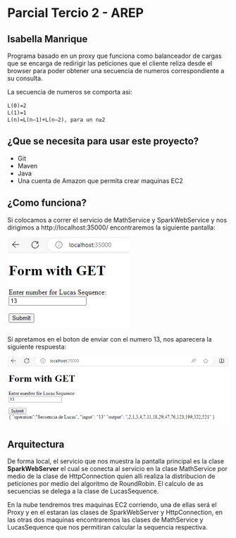 # Parcial Tercio 2 - AREP
## Isabella Manrique

Programa basado en un proxy que funciona como balanceador de cargas que se encarga de
redirigir las peticiones que el cliente reliza desde el browser para poder obtener una
secuencia de numeros correspondiente a su consulta.

La secuencia de numeros se comporta asi:

    L(0)=2
    L(1)=1
    L(n)=L(n−1)+L(n−2), para un n≥2

## ¿Que se necesita para usar este proyecto?
- Git
- Maven
- Java
- Una cuenta de Amazon que permita crear maquinas EC2

## ¿Como funciona?

Si colocamos a correr el servicio de MathService y SparkWebService y nos dirigimos a http://localhost:35000/
encontraremos la siguiente pantalla:

![img.png](img/img1.png)

Si apretamos en el boton de enviar con el numero 13, nos aparecera la siguiente respuesta:

![img.png](img/img2.png)

## Arquitectura
De forma local, el servicio que nos muestra la pantalla principal es la clase **SparkWebServer** el cual se
conecta al servicio en la clase MathService por medio de la clase de HttpConnection quien alli realiza la 
distribucion de peticiones por medio del algoritmo de RoundRobin. El calculo de as secuencias se delega a la
clase de LucasSequence.

En la nube tendremos tres maquinas EC2 corriendo, una de ellas será el Proxy y en el estaran las clases de
SparkWebServer y HttpConnection, en las otras dos maquinas encontraremos las clases de MathService y LucasSequence
que nos permitiran calcular la sequencia respectiva.